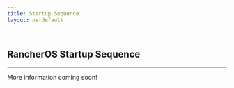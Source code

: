 ```yaml
---
title: Startup Sequence
layout: os-default

---
```


## RancherOS Startup Sequence
---

More information coming soon!